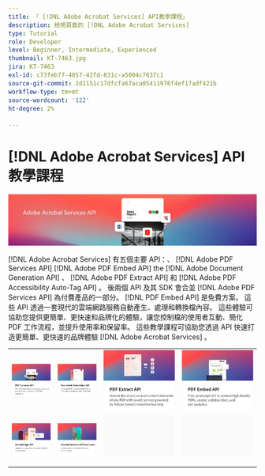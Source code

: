 ```yaml
---
title: 「 [!DNL Adobe Acrobat Services] API教學課程」
description: 檢視頁面的 [!DNL Adobe Acrobat Services]
type: Tutorial
role: Developer
level: Beginner, Intermediate, Experienced
thumbnail: KT-7463.jpg
jira: KT-7463
exl-id: c73feb77-4057-42fd-831c-a5004c7637c1
source-git-commit: 2d1151c17dfcfa67aca05411976f4ef17adf421b
workflow-type: tm+mt
source-wordcount: '122'
ht-degree: 2%

---
```


# [!DNL Adobe Acrobat Services] API教學課程

![[!DNL Acrobat Services] 旗幟](assets/acrobatserviceshero.jpg)

[!DNL Adobe Acrobat Services] 有五個主要 API：、 [!DNL Adobe PDF Services API] [!DNL Adobe PDF Embed API] the [!DNL Adobe Document Generation API] 、 [!DNL Adobe PDF Extract API] 和 [!DNL Adobe PDF Accessibility Auto-Tag API] 。 後兩個 API 及其 SDK 會合並 [!DNL Adobe PDF Services API] 為付費產品的一部分。 [!DNL PDF Embed API] 是免費方案。 這些 API 透過一套現代的雲端網路服務自動產生、處理和轉換檔內容。 這些體驗可協助您提供更簡單、更快速和品牌化的體驗，讓您控制檔的使用者互動、簡化 PDF 工作流程，並提升使用率和保留率。 這些教學課程可協助您透過 API 快速打造更簡單、更快速的品牌體驗 [!DNL Adobe Acrobat Services] 。

<table style="table-layout:fixed">
<tr>
 <td>
   <a href="pdfservices/overview-pdfservices.md">
      <img alt="PDF 服務API" src="assets/pdfservicescard.png" />
   </a>
  </td>
  <td>
   <a href="docgen/overview-docgen.md">
      <img alt="檔產生API" src="assets/docgencard.png" />
   </a>
  </td>
  <td>
   <a href="pdfextract/overview-extract.md">
      <img alt="PDF Extract API" src="assets/pdfextractcard.png" />
   </a>
  </td>
  <td>
   <a href="pdfembed/overview-embed.md">
      <img alt="開始使用 Adobe PDF 工具 API 和 JAVA" src="assets/pdfembedcard.png" />
   </a>
  </td>
</tr>
<tr>
  <td>
   <a href="acrobatsign/overview-sign.md">
      <img alt="Acrobat Sign API" src="assets/acrobatsigncard.png" />
   </a>
  </td>
 <td>
   <a href="usecases/overview-usecases.md">
      <img alt="[!DNL Adobe Acrobat Services] API使用案例" src="assets/usecasescard.png" />
   </a>
  </td>
  <td>
    <img alt="間隔" src="assets/GrayBanner_Placeholder.png" />
    <div>
    <br>
  </td>
  <td>
    <img alt="間隔" src="assets/GrayBanner_Placeholder.png" />
    <div>
    <br>
  </td>
</tr>
</table>
